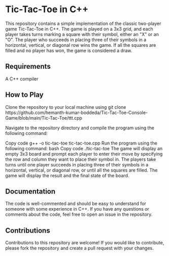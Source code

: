 <h1>Tic-Tac-Toe in C++</h1>

This repository contains a simple implementation of the classic two-player game Tic-Tac-Toe in C++. The game is played on a 3x3 grid, and each player takes turns marking a square with their symbol, either an "X" or an "O". The player who succeeds in placing three of their symbols in a horizontal, vertical, or diagonal row wins the game. If all the squares are filled and no player has won, the game is considered a draw.



<h2>Requirements</h2>
A C++ compiler


<h2>How to Play</h2>
Clone the repository to your local machine using git clone https://github.com/hemanth-kumar-boddeda/Tic-Tac-Toe-Console-Game/blob/main/Tic-Tac-Toe/ttt.cpp

Navigate to the repository directory and compile the program using the following command:

Copy code
g++ -o tic-tac-toe tic-tac-toe.cpp
Run the program using the following command:
bash
Copy code
./tic-tac-toe
The game will display an empty 3x3 board and prompt each player to enter their move by specifying the row and column they want to place their symbol in. The players take turns until one player succeeds in placing three of their symbols in a horizontal, vertical, or diagonal row, or until all the squares are filled. The game will display the result and the final state of the board.


<h2>Documentation</h2>
The code is well-commented and should be easy to understand for someone with some experience in C++. If you have any questions or comments about the code, feel free to open an issue in the repository.



<h2>Contributions</h2>
Contributions to this repository are welcome! If you would like to contribute, please fork the repository and create a pull request with your changes.
